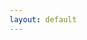 ```yaml
---
layout: default
---
```

<script type="text/javascript">
  var showList = [];
  function getQueryString(name) {
        var reg = new RegExp("(^|&)" + name + "=([^&]*)(&|$)", "i"); 
        var r = decodeURI(window.location.search).substr(1).match(reg); 
        if (r != null) return unescape(r[2]); return null; 
  }
  function filterList(list,cat){
    var showList = [];
    for(i in list){
        if(list[i].category==cat){
          showList.push(list[i]);
        }
    }
    return showList;
  }
  function searchList(list,search){
      var resultList = [];
      var pattern = new RegExp(search, 'i');
      for(i in list){
        // if(list[i].title.search(pattern)!=-1
        //   ||list[i].excerpt.search(pattern)!=-1){
        //   list[i].title = list[i].title.replace(pattern,'<span class="text-danger">'+search+'</span>',"i");
        //   list[i].excerpt = list[i].excerpt.replace(pattern,'<span class="text-danger">'+search+'</span>',"i");
        //   resultList.push(list[i]);
        // 
        //
        var match=[];
        var titMatch = list[i].title.match(pattern);
        var exMatch = list[i].excerpt.match(pattern);
        if(titMatch!=null){
          match.push(titMatch);
        }
        if(exMatch!=null){
          match.push(exMatch);
        }
        if(search==list[i].category){
          match.push(search);
        }
        if(match!=null&&match.length>0){
            for(j in match){
              list[i].title = list[i].title.replace(match[j],'<span class="text-danger">'+match[j]+'</span>',"i");
              list[i].excerpt = list[i].excerpt.replace(match[j],'<span class="text-danger">'+match[j]+'</span>',"i");
            }
            resultList.push(list[i]);
        }
      }
      return resultList;
  }

  function buildHtml(record) {
    var html = "";
    if(record){
      for(i in record){
        var post = record[i];
        html += '<div class="blog-post">'
         + '<h2 class="blog-post-title"><a href="'+post.url+'.html">'+post.title+'</a></h2>'
          +'<p class="blog-post-meta">'+post.dateTime+' by <a href="/contact.html">'+post.author+'</a>&nbsp&nbsp'
            +'<a class="label label-danger pull-right category" href="/index.html?cat='+post.category+'">'+post.category+'</a>'
          +'</p>'
          +'<p>'+post.excerpt+'</p>'
          +'<hr>'
        +'</div>';
      }
    }
    if(html==""){
      html = '<div class="alert alert-dange text-center" role="alert">暂无内容</div>';
    }
    return html;
  }
  
  function showPage(pageNo){
      var pageSize = 5;
      var total = showList.length;
      var pages = Math.floor(total%pageSize==0?(total/pageSize):(total/pageSize+1));
      pageNo = pageNo<0?0:pageNo;
      pageNo = pageNo>pages?pages:pageNo;
      var start = (pageNo-1)*pageSize;
      start = start<0?0:start;
      var end = pageNo*pageSize;
      end = end>(total)?(total):end;
      var record = showList.slice(start,end);
      var html = buildHtml(record);
      if(showList.length!=0){
        html += '<nav><ul class="pager">';
          if(pageNo==1){
            html += '<li class="previous disabled"><a href="#">上一页</a></li>';
          }else{
            html += '<li class="previous"><a href="javascript:goPage('+(new Number(pageNo)-1)+')">上一页</a></li>';
          }

          if(pageNo==pages){
            html += '<li class="next disabled"><a href="#">下一页</a></li>';
          }else{
            html += '<li class="next"><a href="javascript:goPage('+(new Number(pageNo)+1)+')">下一页</a></li>';
          }

       html += '</ul> </nav>';
      }
      
      $("#list").html(html);
  }

function goPage(page){
  var href = "/index.html?p="+page;
  var search = getQueryString("s");
  if(search){
      href = href + "&s="+search;
  }
  var cat = getQueryString("cat");
  if(cat){
    href = href + "&cat="+cat;
  }
  window.location.href = encodeURI(href);
}

  
  var list = [];
 
  {% for post in site.posts %}
  list.push({
        "title":"{{post.title}}"
        ,"dateTime":"{{post.dateTime}}"
        ,"author":"{{post.author}}"
        ,"category":"{{post.category}}"
        ,"excerpt":'{{post.excerpt}}'
        ,"url":'{{post.url}}'
  });
  {% endfor %}
  var cat = getQueryString("cat");
  if(null!=cat){
    showList = filterList(list,cat);
  }else{
    showList = list;
  }
  var search = getQueryString("s");
  if(search!=null&&search!=""){
      showList = searchList(showList,search);
      $("#iptSearch").val(search);
  }else if(null!=cat){
      showList.sort(function(a,b){
       			return a.url - b.url;
       	}).reverse();
  }
  var page = getQueryString("p");
  if(!page){
    page = 1;
  }
  showPage(page);
  $.get("/data.html",function(data){
        var json = $.parseJSON( data );
  })
</script>




            
